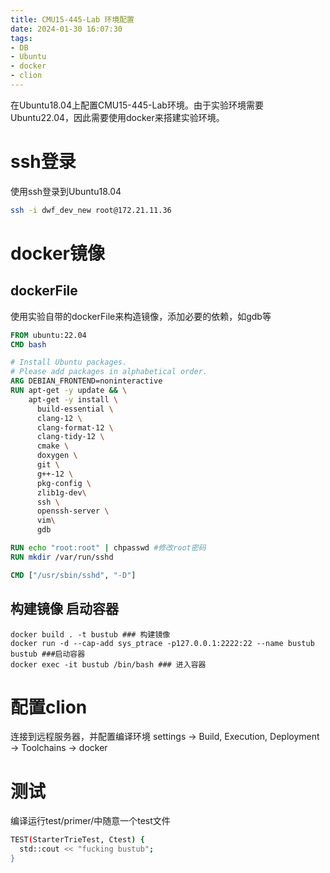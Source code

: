 ```yaml
---
title: CMU15-445-Lab 环境配置
date: 2024-01-30 16:07:30
tags:
- DB
- Ubuntu
- docker
- clion
---
```

在Ubuntu18.04上配置CMU15-445-Lab环境。由于实验环境需要Ubuntu22.04，因此需要使用docker来搭建实验环境。
<!-- more -->
# ssh登录
使用ssh登录到Ubuntu18.04
```bash
ssh -i dwf_dev_new root@172.21.11.36
```
# docker镜像

## dockerFile
使用实验自带的dockerFile来构造镜像，添加必要的依赖，如gdb等
```dockerfile
FROM ubuntu:22.04
CMD bash

# Install Ubuntu packages.
# Please add packages in alphabetical order.
ARG DEBIAN_FRONTEND=noninteractive
RUN apt-get -y update && \
    apt-get -y install \
      build-essential \
      clang-12 \
      clang-format-12 \
      clang-tidy-12 \
      cmake \
      doxygen \
      git \
      g++-12 \
      pkg-config \
      zlib1g-dev\
      ssh \
      openssh-server \
      vim\
      gdb

RUN echo "root:root" | chpasswd #修改root密码
RUN mkdir /var/run/sshd

CMD ["/usr/sbin/sshd", "-D"] 

```

## 构建镜像 启动容器

```shell
docker build . -t bustub ### 构建镜像
docker run -d --cap-add sys_ptrace -p127.0.0.1:2222:22 --name bustub bustub ###启动容器
docker exec -it bustub /bin/bash ### 进入容器
```

# 配置clion
连接到远程服务器，并配置编译环境
settings -> Build, Execution, Deployment -> Toolchains -> docker
# 测试
编译运行test/primer/中随意一个test文件
```bash
TEST(StarterTrieTest, Ctest) {
  std::cout << "fucking bustub";
}
```

